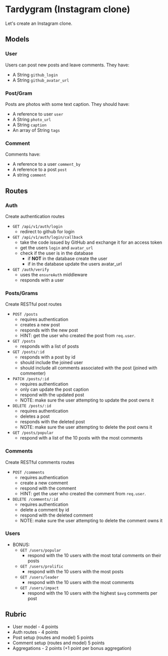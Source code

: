 # Tardygram (Instagram clone)

Let's create an Instagram clone.

## Models

### User

Users can post new posts and leave comments. They have:

- A String `github_login`
- A String `github_avatar_url`

### Post/Gram

Posts are photos with some text caption. They should have:

- A reference to user `user`
- A String `photo_url`
- A String `caption`
- An array of String `tags`

### Comment

Comments have:

- A reference to a user `comment_by`
- A reference to a post `post`
- A string `comment`

## Routes

### Auth

Create authentication routes

- `GET /api/v1/auth/login`
  - redirect to github for login
- `GET /api/v1/auth/login/callback`
  - take the code issued by GitHub and exchange it for an access token
  - get the users `login` and `avatar_url`
  - check if the user is in the database
    - if **NOT** in the database create the user
    - if in the database update the users avatar_url
- `GET /auth/verify`
  - uses the `ensureAuth` middleware
  - responds with a user

### Posts/Grams

Create RESTful post routes

- `POST /posts`
  - requires authentication
  - creates a new post
  - responds with the new post
  - HINT: get the user who created the post from `req.user`.
- `GET /posts`
  - responds with a list of posts
- `GET /posts/:id`
  - responds with a post by id
  - should include the joined user
  - should include all comments associated with the post (joined with commenter)
- `PATCH /posts/:id`
  - requires authentication
  - only can update the post caption
  - respond with the updated post
  - NOTE: make sure the user attempting to update the post owns it
- `DELETE /posts/:id`
  - requires authentication
  - deletes a post
  - responds with the deleted post
  - NOTE: make sure the user attempting to delete the post owns it
- `GET /posts/popular`
  - respond with a list of the 10 posts with the most comments

### Comments

Create RESTful comments routes

- `POST /comments`
  - requires authentication
  - create a new comment
  - respond with the comment
  - HINT: get the user who created the comment from `req.user`.
- `DELETE /comments/:id`
  - requires authentication
  - delete a comment by id
  - respond with the deleted comment
  - NOTE: make sure the user attempting to delete the comment owns it

### Users

- BONUS:
  - `GET /users/popular`
    - respond with the 10 users with the most total comments on their posts
  - `GET /users/prolific`
    - respond with the 10 users with the most posts
  - `GET /users/leader`
    - respond with the 10 users with the most comments
  - `GET /users/impact`
    - respond with the 10 users with the highest `$avg` comments per post

## Rubric

- User model - 4 points
- Auth routes - 4 points
- Post setup (routes and model) 5 points
- Comment setup (routes and model) 5 points
- Aggregations - 2 points (+1 point per bonus aggregation)
